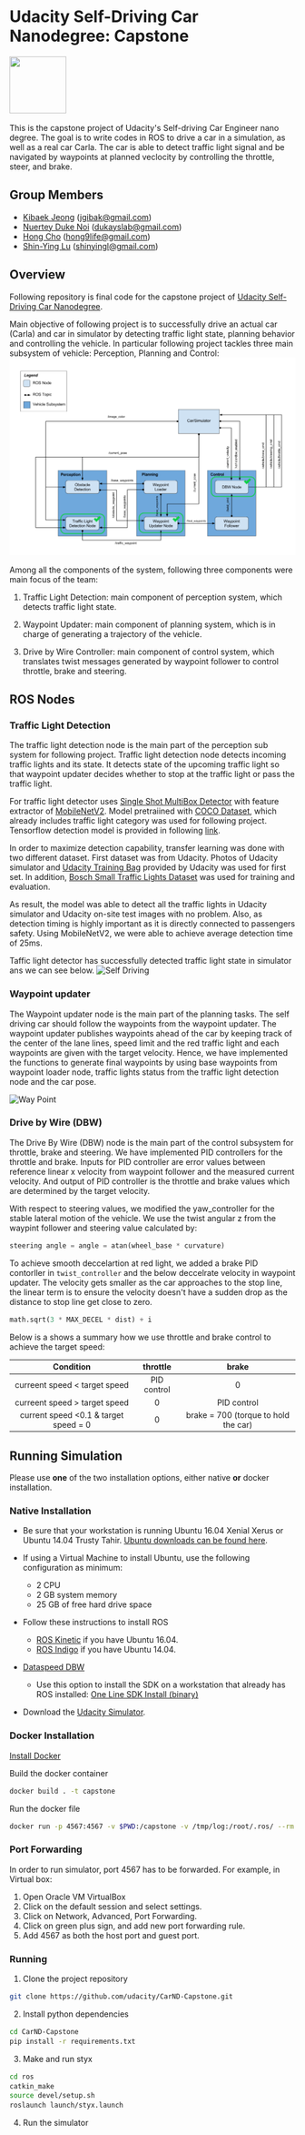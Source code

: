 # Udacity Self-Driving Car Nanodegree: Capstone

<img src="https://github.com/KibaekJeong/SelfDrivingCar---Capstone/tree/master/imgs/test.gif" width="100" height ="100">

This is the capstone project of Udacity's Self-driving Car Engineer nano degree. The goal is to write codes in ROS to drive a car in a simulation, as well as a real car Carla. The car is able to detect traffic light signal and be navigated by waypoints at planned veclocity by controlling the throttle, steer, and brake.

## Group Members
* [Kibaek Jeong](https://github.com/KibaekJeong) ([jgibak@gmail.com](jgibak@gmail.com))
* [Nuertey Duke Noi](https://github.com/dawn360) ([dukayslab@gmail.com](dukayslab@gmail.com))
* [Hong Cho](https://github.com/hong9life) ([hong9life@gmail.com](hong9life@gmail.com))
* [Shin-Ying Lu](https://github.com/shinyingl) ([shinyingl@gmail.com](shinyingl@gmail.com))

## Overview
Following repository is final code for the capstone project of [Udacity Self-Driving Car Nanodegree](https://www.udacity.com/course/self-driving-car-engineer-nanodegree--nd013).

Main objective of following project is to successfully drive an actual car (Carla) and car in simulator by detecting traffic light state, planning behavior and controlling the vehicle. In particular following project tackles three main subsystem of vehicle: Perception, Planning and Control:
![architecture](./imgs/architecture.png)

Among all the components of the system, following three components were main focus of the team:
1. Traffic Light Detection: main component of perception system, which detects traffic light state.

2. Waypoint Updater:  main component of planning system, which is in charge of generating a trajectory of the vehicle.

3. Drive by Wire Controller: main component of control system, which translates twist messages generated by waypoint follower to control throttle, brake and steering.

## ROS Nodes

### Traffic Light Detection
The traffic light detection node is the main part of the perception sub system for following project. Traffic light detection node detects incoming traffic lights and its state. It detects state of the upcoming traffic light so that waypoint updater decides whether to stop at the traffic light or pass the traffic light.

For traffic light detector uses [Single Shot MultiBox Detector](https://arxiv.org/abs/1512.02325) with feature extractor of [MobileNetV2](https://arxiv.org/abs/1801.04381). Model pretraiined with [COCO Dataset](http://cocodataset.org/), which already includes traffic light category was used for following project. Tensorflow detection model is provided in following [link](https://github.com/tensorflow/models/blob/master/research/object_detection/g3doc/detection_model_zoo.md).

In order to maximize detection capability, transfer learning was done with two different dataset. First dataset was from Udacity. Photos of Udacity simulator and [Udacity Training Bag](https://s3-us-west-1.amazonaws.com/udacity-selfdrivingcar/traffic_light_bag_file.zip) provided by Udacity was used for first set. In addition, [Bosch Small Traffic Lights Dataset](https://hci.iwr.uni-heidelberg.de/node/6132) was used for training and evaluation.

As result, the model was able to detect all the traffic lights in Udacity simulator and Udacity on-site test images with no problem. Also, as detection timing is highly important as it is directly connected to passengers safety. Using MobileNetV2, we were able to achieve average detection time of 25ms.

Taffic light detector has successfully detected traffic light state in simulator ans we can see below.
![Self Driving](./imgs/stopandgo.gif)

### Waypoint updater
The Waypoint updater node is the main part of the planning tasks. The self driving car should follow the waypoints from the waypoint updater. The waypoint updater publishes waypoints ahead of the car by keeping track of the center of the lane lines, speed limit and the red traffic light and each waypoints are given with the target velocity. Hence, we have implemented the functions to generate final waypoints by using base waypoints from waypoint loader node, traffic lights status from the traffic light detection node and the car pose.

![Way Point](./imgs/waypoint.gif)
### Drive by  Wire (DBW)
The Drive By Wire (DBW) node is the main part of the control subsystem for throttle, brake and steering. We have implemented PID controllers for the throttle and brake.
Inputs for PID controller are error values between reference linear x velocity from waypoint follower and the measured current velocity. And output of PID controller is
the throttle and brake values which are determined by the target velocity.

With respect to steering values, we modified the yaw_controller for the stable lateral motion of the vehicle. We use the twist angular z from the waypint follower and steering value calculated by:
```python
steering angle = angle = atan(wheel_base * curvature)
```
To achieve smooth deccelartion at red light, we added a brake PID contorller in `twist_controller` and the below deccelrate velocity in waypoint updater. The velocity gets smaller as the car approaches to the stop line, the linear term is to ensure the velocity doesn't have a sudden drop as the distance to stop line get close to zero.
```python
math.sqrt(3 * MAX_DECEL * dist) + i
```
Below is a shows a summary how we use throttle and brake control to achieve the target speed:

|Condition			        |     throttle        				| brake|
|:---------------------:|:-------------------------------------:| :--:|
| curreent speed < target speed     	| PID control 			| 0|
| curreent speed > target speed     	| 0 | PID control 			|
| current speed <0.1 & target speed = 0      	|  0| brake = 700 (torque to hold the car) 			|





## Running Simulation
Please use **one** of the two installation options, either native **or** docker installation.
### Native Installation

* Be sure that your workstation is running Ubuntu 16.04 Xenial Xerus or Ubuntu 14.04 Trusty Tahir. [Ubuntu downloads can be found here](https://www.ubuntu.com/download/desktop).

* If using a Virtual Machine to install Ubuntu, use the following configuration as minimum:
  * 2 CPU
  * 2 GB system memory
  * 25 GB of free hard drive space

* Follow these instructions to install ROS
  * [ROS Kinetic](http://wiki.ros.org/kinetic/Installation/Ubuntu) if you have Ubuntu 16.04.
  * [ROS Indigo](http://wiki.ros.org/indigo/Installation/Ubuntu) if you have Ubuntu 14.04.
* [Dataspeed DBW](https://bitbucket.org/DataspeedInc/dbw_mkz_ros)
  * Use this option to install the SDK on a workstation that already has ROS installed: [One Line SDK Install (binary)](https://bitbucket.org/DataspeedInc/dbw_mkz_ros/src/81e63fcc335d7b64139d7482017d6a97b405e250/ROS_SETUP.md?fileviewer=file-view-default)
* Download the [Udacity Simulator](https://github.com/udacity/CarND-Capstone/releases).

### Docker Installation
[Install Docker](https://docs.docker.com/engine/installation/)

Build the docker container
```bash
docker build . -t capstone
```

Run the docker file
```bash
docker run -p 4567:4567 -v $PWD:/capstone -v /tmp/log:/root/.ros/ --rm -it capstone
```

### Port Forwarding
In order to run simulator, port 4567 has to be forwarded. For example, in Virtual box:
1. Open Oracle VM VirtualBox
2. Click on the default session and select settings.
3. Click on Network, Advanced, Port Forwarding.
4. Click on green plus sign, and add new port forwarding rule.
5. Add 4567 as both the host port and guest port.

### Running

1. Clone the project repository
```bash
git clone https://github.com/udacity/CarND-Capstone.git
```

2. Install python dependencies
```bash
cd CarND-Capstone
pip install -r requirements.txt
```
3. Make and run styx
```bash
cd ros
catkin_make
source devel/setup.sh
roslaunch launch/styx.launch
```
4. Run the simulator
